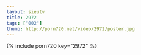 ```yaml
--- 
layout: sieutv
title: 2972
tags: ["002"]
thumb: http://porn720.net/video/2972/poster.jpg
---
```

{% include porn720 key="2972" %} 
